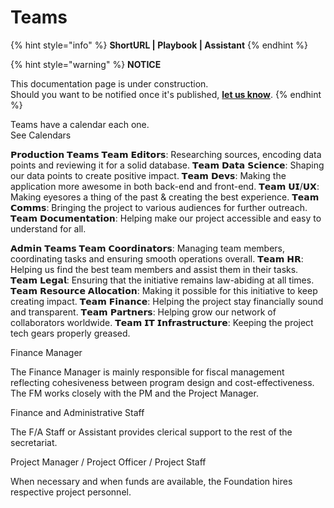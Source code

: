 # Teams

{% hint style="info" %}
**ShortURL | Playbook | Assistant**
{% endhint %}



{% hint style="warning" %}
**NOTICE**

This documentation page is under construction.\
Should you want to be notified once it's published, [**let us know**](https://tiof.click/TIOFTarianUpdatesService).
{% endhint %}



Teams have a calendar each one.\
See Calendars





𝗣𝗿𝗼𝗱𝘂𝗰𝘁𝗶𝗼𝗻 𝗧𝗲𝗮𝗺𝘀 𝗧𝗲𝗮𝗺 𝗘𝗱𝗶𝘁𝗼𝗿𝘀: Researching sources, encoding data points and reviewing it for a solid database. 𝗧𝗲𝗮𝗺 𝗗𝗮𝘁𝗮 𝗦𝗰𝗶𝗲𝗻𝗰𝗲: Shaping our data points to create positive impact. 𝗧𝗲𝗮𝗺 𝗗𝗲𝘃𝘀: Making the application more awesome in both back-end and front-end. 𝗧𝗲𝗮𝗺 𝗨𝗜/𝗨𝗫: Making eyesores a thing of the past & creating the best experience. 𝗧𝗲𝗮𝗺 𝗖𝗼𝗺𝗺𝘀: Bringing the project to various audiences for further outreach. 𝗧𝗲𝗮𝗺 𝗗𝗼𝗰𝘂𝗺𝗲𝗻𝘁𝗮𝘁𝗶𝗼𝗻: Helping make our project accessible and easy to understand for all.

𝗔𝗱𝗺𝗶𝗻 𝗧𝗲𝗮𝗺𝘀 𝗧𝗲𝗮𝗺 𝗖𝗼𝗼𝗿𝗱𝗶𝗻𝗮𝘁𝗼𝗿𝘀: Managing team members, coordinating tasks and ensuring smooth operations overall. 𝗧𝗲𝗮𝗺 𝗛𝗥: Helping us find the best team members and assist them in their tasks. 𝗧𝗲𝗮𝗺 𝗟𝗲𝗴𝗮𝗹: Ensuring that the initiative remains law-abiding at all times. 𝗧𝗲𝗮𝗺 𝗥𝗲𝘀𝗼𝘂𝗿𝗰𝗲 𝗔𝗹𝗹𝗼𝗰𝗮𝘁𝗶𝗼𝗻: Making it possible for this initiative to keep creating impact. 𝗧𝗲𝗮𝗺 𝗙𝗶𝗻𝗮𝗻𝗰𝗲: Helping the project stay financially sound and transparent. 𝗧𝗲𝗮𝗺 𝗣𝗮𝗿𝘁𝗻𝗲𝗿𝘀: Helping grow our network of collaborators worldwide. 𝗧𝗲𝗮𝗺 𝗜𝗧 𝗜𝗻𝗳𝗿𝗮𝘀𝘁𝗿𝘂𝗰𝘁𝘂𝗿𝗲: Keeping the project tech gears properly greased.



Finance Manager

The Finance Manager is mainly responsible for fiscal management reflecting cohesiveness between program design and cost-effectiveness. The FM works closely with the PM and the Project Manager.

Finance and Administrative Staff

The F/A Staff or Assistant provides clerical support to the rest of the secretariat.







Project Manager / Project Officer / Project Staff

When necessary and when funds are available, the Foundation hires respective project personnel.

























